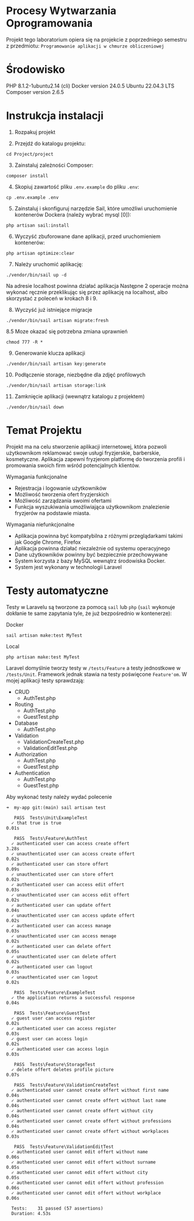 # Procesy Wytwarzania Oprogramowania

Projekt tego laboratorium opiera się na projekcie z poprzedniego semestru z przedmiotu: `Programowanie aplikacji w chmurze obliczeniowej`

# Środowisko

PHP 8.1.2-1ubuntu2.14 (cli)
Docker version 24.0.5
Ubuntu 22.04.3 LTS
Composer version 2.6.5

# Instrukcja instalacji
1. Rozpakuj projekt

2. Przejdź do katalogu projektu:
```
cd Project/project
```

3. Zainstaluj zależności Composer:
```
composer install
```

4. Skopiuj zawartość pliku `.env.example` do pliku `.env`:
```
cp .env.example .env
```

5. Zainstaluj i skonfiguruj narzędzie Sail, które umożliwi uruchomienie kontenerów Dockera (należy wybrać mysql [0]):
```
php artisan sail:install
```

6. Wyczyść zbuforowane dane aplikacji, przed uruchomieniem kontenerów:
```
php artisan optimize:clear
```

7. Należy uruchomić aplikację:
```
./vendor/bin/sail up -d
```
Na adresie localhost powinna działać aplikacja
Następne 2 operacje można wykonać ręcznie przeklikując się przez aplikację na localhost,
albo skorzystać z poleceń w krokach 8 i 9.

8. Wyczyść już istniejące migracje
```
./vendor/bin/sail artisan migrate:fresh
```

8.5 Moze okazać się potrzebna zmiana uprawnień
```
chmod 777 -R *
```

9. Generowanie klucza aplikacji
```
./vendor/bin/sail artisan key:generate
```

10. Podłączenie storage, niezbędne dla zdjęć profilowych
```
./vendor/bin/sail artisan storage:link
```

11. Zamknięcie aplikacji (wewnątrz katalogu z projektem)
```
./vendor/bin/sail down
```

# Temat Projektu

Projekt ma na celu stworzenie aplikacji internetowej, która pozwoli użytkownikom reklamować swoje usługi fryzjerskie, barberskie, kosmetyczne. Aplikacja zapewni fryzjerom platformę do tworzenia profili i promowania swoich firm wśród potencjalnych klientów. 

Wymagania funkcjonalne
- Rejestracja i logowanie użytkowników
- Możliwość tworzenia ofert fryzjerskich
- Możliwość zarządzania swoimi ofertami
- Funkcja wyszukiwania umożliwiająca użytkownikom znalezienie fryzjerów na podstawie miasta.

Wymagania niefunkcjonalne
- Aplikacja powinna być kompatybilna z różnymi przeglądarkami takimi jak Google Chrome, Firefox
- Aplikacja powinna działać niezależnie od systemu operacyjnego
- Dane użytkowników powinny być bezpiecznie przechowywane
- System korzysta z bazy MySQL wewnątrz środowiska Docker.
- System jest wykonany w technologii Laravel

# Testy automatyczne

Testy w Laravelu są tworzone za pomocą `sail` lub `php` (`sail` wykonuje dokłanie te same zapytania tyle, że już bezpośrednio w kontenerze):

Docker
```
sail artisan make:test MyTest
```

Local
```
php artisan make:test MyTest
```

Laravel domyślnie tworzy testy w `/tests/Feature` a testy jednostkowe w `/tests/Unit`.
Framework jednak stawia na testy poświęcone `Feature'om`.
W mojej aplikacji testy sprawdzają:
 - CRUD
   - AuthTest.php
 - Routing
   - AuthTest.php
   - GuestTest.php
 - Database
   - AuthTest.php
 - Validation
   - ValidationCreateTest.php
   - ValidationEditTest.php
 - Authorization
   - AuthTest.php
   - GuestTest.php
 - Authentication
   - AuthTest.php
   - GuestTest.php

Aby wykonać testy należy wydać polecenie
```
➜  my-app git:(main) sail artisan test
```
```
   PASS  Tests\Unit\ExampleTest
  ✓ that true is true                                                    0.01s

   PASS  Tests\Feature\AuthTest
  ✓ authenticated user can access create offert                          3.28s
  ✓ unauthenticated user can access create offert                        0.02s
  ✓ authenticated user can store offert                                  0.09s
  ✓ unauthenticated user can store offert                                0.02s
  ✓ authenticated user can access edit offert                            0.03s
  ✓ unauthenticated user can access edit offert                          0.02s
  ✓ authenticated user can update offert                                 0.04s
  ✓ unauthenticated user can access update offert                        0.02s
  ✓ authenticated user can access manage                                 0.03s
  ✓ unauthenticated user can access menage                               0.02s
  ✓ authenticated user can delete offert                                 0.05s
  ✓ unauthenticated user can delete offert                               0.02s
  ✓ authenticated user can logout                                        0.03s
  ✓ unauthenticated user can logout                                      0.02s

   PASS  Tests\Feature\ExampleTest
  ✓ the application returns a successful response                        0.04s

   PASS  Tests\Feature\GuestTest
  ✓ guest user can access register                                       0.02s
  ✓ authenticated user can access register                               0.03s
  ✓ guest user can access login                                          0.02s
  ✓ authenticated user can access login                                  0.03s

   PASS  Tests\Feature\StorageTest
  ✓ delete offert deletes profile picture                                0.07s

   PASS  Tests\Feature\ValidationCreateTest
  ✓ authenticated user cannot create offert without first name           0.04s
  ✓ authenticated user cannot create offert without last name            0.04s
  ✓ authenticated user cannot create offert without city                 0.04s
  ✓ authenticated user cannot create offert without professions          0.04s
  ✓ authenticated user cannot create offert without workplaces           0.03s

   PASS  Tests\Feature\ValidationEditTest
  ✓ authenticated user cannot edit offert without name                   0.06s
  ✓ authenticated user cannot edit offert without surname                0.05s
  ✓ authenticated user cannot edit offert without city                   0.05s
  ✓ authenticated user cannot edit offert without profession             0.06s
  ✓ authenticated user cannot edit offert without workplace              0.06s

  Tests:    31 passed (57 assertions)
  Duration: 4.53s
```

